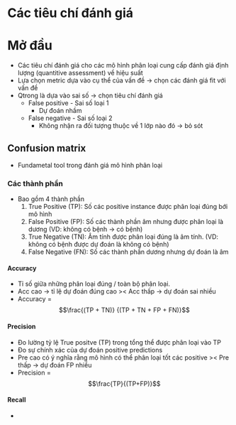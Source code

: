 # Các tiêu chí đánh giá

# Mở đầu 
 - Các tiêu chí đánh giá cho các mô hình phân loại cung cấp đánh giá định lượng (quantitive assessment) về hiệu suất 
 - Lựa chọn metric dựa vào cụ thể của vấn đề -> chọn các đánh giá fit với vấn đề
 - Qtrong là dựa vào sai số -> chọn tiêu chí đánh giá
    + False positive - Sai số loại 1 
        * Dự đoán nhầm 
    + False negative - Sai số loại 2 
        * Không nhận ra đối tượng thuộc về 1 lớp nào đó -> bỏ sót 

## Confusion matrix
- Fundametal tool trong đánh giá mô hình phân loại 
### Các thành phần 
- Bao gồm 4 thành phần
    1. True Positive (TP): Số các positive instance được phân loại đúng bới mô hình 
    2. False Positive (FP): Số các thành phần âm nhưng được phân loại là dương (VD: không có bệnh -> có bệnh)
    3. True Negative (TN): Âm tính được phân loại đúng là âm tính. (VD: không có bệnh được dự đoán là không có bệnh)
    4. False Negative (FN): Số các thành phần dương nhưng dự đoán là âm 
#### Accuracy 
- Tỉ số giữa những phân loại đúng / toàn bộ phân loại.
- Acc cao -> tỉ lệ dự đoán đúng cao >< Acc thấp -> dự đoán sai nhiều 
- Accuracy = $$\frac{(TP + TN)} {(TP + TN + FP + FN)}$$
#### Precision 
- Đo lường tỷ lệ True positve (TP) trong tổng thể được phân loại vào TP
- Đo sự chính xác của dự đoán positive predictions
- Pre cao có ý nghĩa rằng mô hình có thể phân loại tốt các positive >< Pre thấp -> dự đoán FP nhiều 
- Precision = $$\frac{TP}{(TP+FP)}$$
#### Recall 
- 